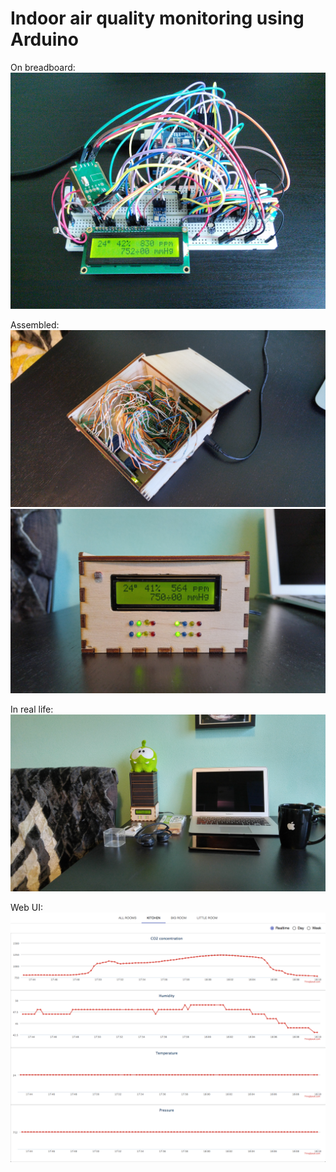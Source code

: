 # Indoor air quality monitoring using Arduino

On breadboard:
![On breadboard](/images/breadboard.jpg?raw=true "On breadboard")

Assembled:
![Assembled PCB](/images/assembled-pcb.jpg?raw=true "Assembled PCB")
![Assembled case](/images/assembled-case.jpg?raw=true "Assembled case")

In real life:
![In real life](/images/in-real-life.jpg?raw=true "In real life")

Web UI:
![Web UI](/images/web-ui.png?raw=true "In real life")
